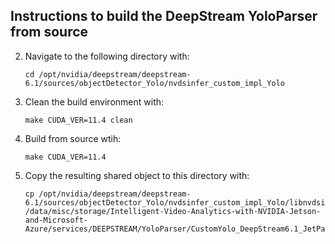 ## Instructions to build the DeepStream YoloParser from source
2. Navigate to the following directory with:
    ```
    cd /opt/nvidia/deepstream/deepstream-6.1/sources/objectDetector_Yolo/nvdsinfer_custom_impl_Yolo
    ```
3. Clean the build environment with:
    ``` 
    make CUDA_VER=11.4 clean 
    ```
4. Build from source wtih:
    ``` 
    make CUDA_VER=11.4 
    ```
5. Copy the resulting shared object to this directory with:
    ```
    cp /opt/nvidia/deepstream/deepstream-6.1/sources/objectDetector_Yolo/nvdsinfer_custom_impl_Yolo/libnvdsinfer_custom_impl_Yolo.so /data/misc/storage/Intelligent-Video-Analytics-with-NVIDIA-Jetson-and-Microsoft-Azure/services/DEEPSTREAM/YoloParser/CustomYolo_DeepStream6.1_JetPack5.0.1
    ```